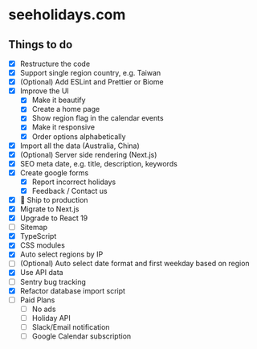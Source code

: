 # seeholidays.com

## Things to do

- [x] Restructure the code
- [x] Support single region country, e.g. Taiwan
- [x] (Optional) Add ESLint and Prettier or Biome
- [x] Improve the UI
  - [x] Make it beautify
  - [x] Create a home page
  - [x] Show region flag in the calendar events
  - [x] Make it responsive
  - [x] Order options alphabetically
- [x] Import all the data (Australia, China)
- [x] (Optional) Server side rendering (Next.js)
- [x] SEO meta date, e.g. title, description, keywords
- [x] Create google forms
  - [x] Report incorrect holidays
  - [x] Feedback / Contact us
- [x] 🚢 Ship to production
- [x] Migrate to Next.js
- [x] Upgrade to React 19
- [ ] Sitemap
- [x] TypeScript
- [x] CSS modules
- [x] Auto select regions by IP
- [ ] (Optional) Auto select date format and first weekday based on region
- [x] Use API data
- [ ] Sentry bug tracking
- [x] Refactor database import script
- [ ] Paid Plans
  - [ ] No ads
  - [ ] Holiday API
  - [ ] Slack/Email notification
  - [ ] Google Calendar subscription
